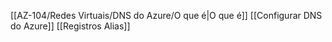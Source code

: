 [[AZ-104/Redes Virtuais/DNS do Azure/O que é|O que é]]
[[Configurar DNS do Azure]]
[[Registros Alias]]
